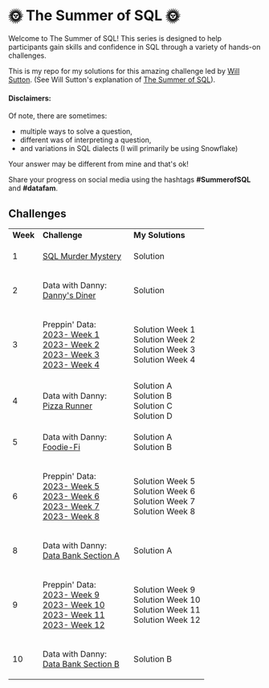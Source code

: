# 🌞 The Summer of SQL 🌞

Welcome to The Summer of SQL! This series is designed to help participants gain skills and confidence in SQL through a variety of hands-on challenges.

This is my repo for my solutions for this amazing challenge led by [Will Sutton](https://github.com/wjsutton). (See Will Sutton's explanation of [The Summer of SQL](https://github.com/wjsutton/the_summer_of_sql)).

#### Disclaimers:
Of note, there are sometimes:
-  multiple ways to solve a question,
-  different was of interpreting a question,
-  and variations in SQL dialects (I will primarily be using Snowflake)

Your answer may be different from mine and that's ok! 


Share your progress on social media using the hashtags **#SummerofSQL** and **#datafam**. 

## Challenges

<table>
  <tr>
    <td><b>Week</b></td>
    <td><b>Challenge</b></td>
    <td><b>My Solutions</b></td>
  </tr>
  

  <tr>
    <td>
      1
    </td>
    <td>

  <a href="https://mystery.knightlab.com/">SQL Murder Mystery</a>&nbsp;&nbsp;
    </td>
    <td>
      Solution
    </td>
  </tr>


  <tr>
    <td>
      2
    </td>
    <td>

  Data with Danny:<br> <a href="https://8weeksqlchallenge.com/case-study-1/">Danny's Diner</a>&nbsp;&nbsp;
    </td>
    <td>
      Solution
    </td>
  </tr>


   <tr>
    <td>
      3
    </td>
    <td>

  Preppin' Data:<br> <a href="https://preppindata.blogspot.com/2023/01/2023-week-1-data-source-bank.html">2023- Week 1</a>&nbsp;&nbsp;
                <br> <a href="https://preppindata.blogspot.com/2023/01/2023-week-2-international-bank-account.html">2023- Week 2</a>&nbsp;&nbsp;
                <br> <a href="https://preppindata.blogspot.com/2023/01/2023-week-3-targets-for-dsb.html">2023- Week 3</a>&nbsp;&nbsp;
                <br> <a href="https://preppindata.blogspot.com/2023/01/2023-week-4-new-customers.html">2023- Week 4</a>&nbsp;&nbsp;
    </td>
    <td>
      Solution Week 1
      <br>Solution Week 2
      <br>Solution Week 3
      <br>Solution Week 4
    </td>
  </tr>


  <tr>
    <td>
      4
    </td>
    <td>

  Data with Danny:<br> <a href="https://8weeksqlchallenge.com/case-study-2/">Pizza Runner</a>&nbsp;&nbsp;
    </td>
    <td>
      Solution A
      <br>Solution B
      <br>Solution C
      <br>Solution D
    </td>
  </tr>


  <tr>
    <td>
      5
    </td>
    <td>

  Data with Danny:<br> <a href="https://8weeksqlchallenge.com/case-study-3/">Foodie-Fi</a>&nbsp;&nbsp;
    </td>
    <td>
      Solution A
      <br>Solution B
    </td>
  </tr>


<tr>
    <td>
      6
    </td>
    <td>

  Preppin' Data:<br> <a href="https://preppindata.blogspot.com/2023/02/2023-week-5-dsb-ranking.html">2023- Week 5</a>&nbsp;&nbsp;
                <br> <a href="https://preppindata.blogspot.com/2023/02/2023-week-6-dsb-customer-ratings.html">2023- Week 6</a>&nbsp;&nbsp;
                <br> <a href="https://preppindata.blogspot.com/2023/02/2023-week-7-flagging-fraudulent.html">2023- Week 7</a>&nbsp;&nbsp;
                <br> <a href="https://preppindata.blogspot.com/2023/02/2023-week-8-taking-stock.html">2023- Week 8</a>&nbsp;&nbsp;
    </td>
    <td>
      Solution Week 5
      <br>Solution Week 6
      <br>Solution Week 7
      <br>Solution Week 8
    </td>
  </tr>


  <tr>
    <td>
      8
    </td>
    <td>

  Data with Danny:<br> <a href="https://8weeksqlchallenge.com/case-study-4/">Data Bank Section A</a>&nbsp;&nbsp;
    </td>
    <td>
      Solution A
    </td>
  </tr>


<tr>
    <td>
      9
    </td>
    <td>

  Preppin' Data:<br> <a href="https://preppindata.blogspot.com/2023/03/2023-week-9-customer-bank-statements.html">2023- Week 9</a>&nbsp;&nbsp;
                <br> <a href="https://preppindata.blogspot.com/2023/03/2023-week-10-whats-my-balance-on-this.html">2023- Week 10</a>&nbsp;&nbsp;
                <br> <a href="https://preppindata.blogspot.com/2023/03/2023-week-11-which-customers-are-closest.html">2023- Week 11</a>&nbsp;&nbsp;
                <br> <a href="https://preppindata.blogspot.com/2023/03/2023-week-12-regulatory-reporting.html">2023- Week 12</a>&nbsp;&nbsp;
    </td>
    <td>
      Solution Week 9
      <br>Solution Week 10
      <br>Solution Week 11
      <br>Solution Week 12
    </td>
  </tr>
  

  <tr>
    <td>
      10
    </td>
    <td>

  Data with Danny:<br> <a href="https://8weeksqlchallenge.com/case-study-4/">Data Bank Section B</a>&nbsp;&nbsp;
    </td>
    <td>
      Solution B
    </td>
  </tr>


    
<!--     <td><b>Skills Tested</b></td> -->
<!--         <td>
      ```WHERE``` ```JOIN``` ```GROUP BY``` ```LIKE```<br>```Subquery``` & ```CTE``` (optional)
    </td> -->


<!--
| Week | Challenge         | Skills Tested | Solutions                                                |
|----- |-----------------------|-------|----------------------------------------------------------|
| 1.   | [SQL Murder Mystery](https://mystery.knightlab.com/) |```WHERE``` ```JOIN``` ```GROUP BY``` ```LIKE```<br>```Subquery``` & ```CTE``` (optional) | Solution |
| 2. | Data with Danny: <br>[Danny's Diner](https://8weeksqlchallenge.com/case-study-1/) | - Ranking<br>- Common Table Expressions (CTEs)<br>- Case Statements<br>- Dates and Scalar functions | Solution
| 3. | Preppin' Data:<br>- [2023 Week 1](https://www.db-fiddle.com/f/4uSAnphHZSbqtT1bDpoF6/2)<br>- [2023 Week 2](https://www.db-fiddle.com/f/3v4bL8eiG3AbCzHLbFFKky/0)<br>- [2023 Week 3](https://www.db-fiddle.com/f/xs4cAti1arhPD1ZwjJS9Qb/0)<br>- [2023 Week 4](https://www.db-fiddle.com/f/no57WpxKESkM7K6dWickxP/1)    | - String manipulation with SPLIT_PART and REPLACE<br>- UNION ALL vs UNION<br>-Using ROW_NUMBER for deduplication<br>- Pivoting data with PIVOT and UNPIVOT<br>- Common Table Expressions (CTEs) | Solutions|
-->

